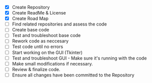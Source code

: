 - [x] Create Repository
- [x] Create ReadMe & License
- [x] Create Road Map
- [ ] Find related repositories and assess the code
- [ ] Create base code
- [ ] Test and troubleshoot base code
- [ ] Rework code as neccesary
- [ ] Test code until no errors
- [ ] Start working on the GUI (Tkinter)
- [ ] Test and troubleshoot GUI - Make sure it's running with the code
- [ ] Make small modifications if necessary.
- [ ] Review & finalize code.
- [ ] Ensure all changes have been committed to the Repository

